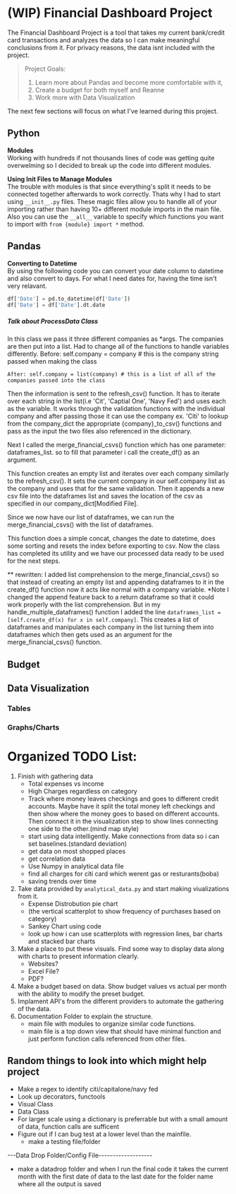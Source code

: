 # (WIP) Financial Dashboard Project

The Financial Dashboard Project is a tool that takes my current bank/credit card transactions and analyzes the data so I can make meaningful conclusions from it. For privacy reasons, the data isnt included with the project. <br/> 

> Project Goals: 
> 1. Learn more about Pandas and become more comfortable with it, 
> 2. Create a budget for both myself and Reanne
> 3. Work more with Data Visualization

The next few sections will focus on what I've learned during this project.

## Python

**Modules** <br/>
Working with hundreds if not thousands lines of code was getting quite overwelming so I decided to break up the code into different modules.

**Using Init Files to Manage Modules** <br/>
The trouble with modules is that since everything's split it needs to be connected together afterwards to work correctly. Thats why I had to start using `__init__.py` files. These magic files allow you to handle all of your importing rather than having 10+ different module imports in the main file. Also you can use the `__all__` variable to specify which functions you want to import with `from {module} import *` method.

## Pandas

**Converting to Datetime** <br/>
By using the following code you can convert your date column to datetime and also convert to days. For what I need dates for, having the time isn't very relavant.

```python
df['Date'] = pd.to_datetime(df['Date']) 
df['Date'] = df['Date'].dt.date
```

##### Talk about ProcessData Class
In this class we pass it three different companies as *args.
The companies are then put into a list.
Had to change all of the functions to handle variables differently. 
    Before: self.company = company # this is the company string passed when making the class

    After: self.company = list(company) # this is a list of all of the companies passed into the class

Then the information is sent to the refresh_csv() function. It has to iterate over each string in the list(i.e 'Cit', 'Captial One', 'Navy Fed') and uses each as the variable.
It works through the validation functions with the individual company and after passing those it can use the company ex. 'Citi' to lookup from the company_dict the appropriate {company}_to_csv() functions and pass as the input the two files also referenced in the dictionary.

Next I called the merge_financial_csvs() function which has one parameter: dataframes_list. so to fill that parameter i call the create_df() as an argument.

This function creates an empty list and iterates over each company similarly to the refresh_csv(). It sets the current company in our self.company list as the company and uses that for the same validation. Then it appends a new csv file into the dataframes list and saves the location of the csv as specified in our company_dict[Modified File].

Since we now have our list of dataframes, we can run the merge_financial_csvs() with the list of dataframes. 

This function does a simple concat, changes the date to datetime, does some sorting and resets the index before exporting to csv. Now the class has completed its utility and we have our processed data ready to be used for the next steps.

** rewritten:
I added list comprehension to the merge_financial_csvs() so that instead of creating an empty list and appending dataframes to it in the create_df() function now it acts like normal with a company variable. *Note I changed the append feature back to a return dataframe so that it could work properly with the list comprehension. But in my handle_multiple_dataframes() function I added the line `dataframes_list = [self.create_df(x) for x in self.company]`. This creates a list of dataframes and manipulates each company in the list turning them into dataframes which then gets used as an argument for the merge_financial_csvs() function.
## Budget



## Data Visualization

### Tables


### Graphs/Charts


# Organized TODO List:
1. Finish with gathering data
    * Total expenses vs income
    * High Charges regardless on category
    * Track where money leaves checkings and goes to different credit accounts. Maybe have it split the total money left checkings and then show where the money goes to based on different accounts. Then connect it in the visualization step to show lines connecting one side to the other.(mind map style)
    * start using data intelligently. Make connections from data so i can set baselines.(standard deviation)
    * get data on most shopped places
    * get correlation data
    * Use Numpy in analytical data file
    * find all charges for citi card which werent gas or resturants(boba)
    * saving trends over time
2. Take data provided by `analytical_data.py` and start making viualizations from it.
    * Expense Distrobution pie chart
    * (the vertical scatterplot to show frequency of purchases based on category)
    * Sankey Chart using code
    * look up how i can use scatterplots with regression lines, bar charts and stacked bar charts
3. Make a place to put these visuals. Find some way to display data along with charts to present information clearly.
    * Websites? 
    * Excel File? 
    * PDF? 
4. Make a budget based on data. Show budget values vs actual per month with the ability to modify the preset budget.
5. Implament API's from the different providers to automate the gathering of the data.
6. Documentation Folder to explain the structure. 
    * main file with modules to organize similar code functions. 
    * main file is a top down view that should have minimal function and just perform function calls referenced from other files. 




## Random things to look into which might help project

* Make a regex to identify citi/capitalone/navy fed
* Look up decorators, functools
* Visual Class
* Data Class
* For larger scale using a dictionary is preferrable but with a small amount of data, function calls are sufficent
* Figure out if I can bug test at a lower level than the mainfile. 
    * make a testing file/folder<br/>
    
---Data Drop Folder/Config File-------------------
* make a datadrop folder and when I run the final code it takes the current month with the first 
date of data to the last date for the folder name where all the output is saved



